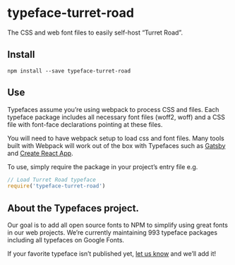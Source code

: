 
# typeface-turret-road

The CSS and web font files to easily self-host “Turret Road”.

## Install

`npm install --save typeface-turret-road`

## Use

Typefaces assume you’re using webpack to process CSS and files. Each typeface
package includes all necessary font files (woff2, woff) and a CSS file with
font-face declarations pointing at these files.

You will need to have webpack setup to load css and font files. Many tools built
with Webpack will work out of the box with Typefaces such as [Gatsby](https://github.com/gatsbyjs/gatsby)
and [Create React App](https://github.com/facebookincubator/create-react-app).

To use, simply require the package in your project’s entry file e.g.

```javascript
// Load Turret Road typeface
require('typeface-turret-road')
```

## About the Typefaces project.

Our goal is to add all open source fonts to NPM to simplify using great fonts in
our web projects. We’re currently maintaining 993 typeface packages
including all typefaces on Google Fonts.

If your favorite typeface isn’t published yet, [let us know](https://github.com/KyleAMathews/typefaces)
and we’ll add it!
